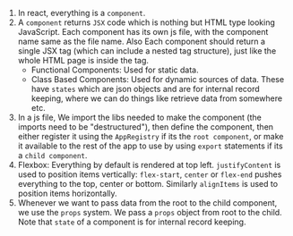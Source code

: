 1. In react, everything is a `component`.
2. A `component` returns `JSX` code which is nothing but HTML type looking JavaScript. Each component has its own js file, with the component name same as the file name. Also Each component should return a single JSX tag (which can include a nested tag structure), just like the whole HTML page is inside the <html></html> tag.
    * Functional Components: Used for static data.
    * Class Based Components: Used for dynamic sources of data. These have `states`  which are json objects and are for internal record keeping, where we can do things like retrieve data from somewhere etc.
3. In a js file, We import the libs needed to make the component (the imports need to be "destructured"), then define the component, then either register it using the `AppRegistry` if its the `root component`, or make it available to the rest of the app to use by using `export` statements if its a `child component`.
4. Flexbox: Everything by default is rendered at top left. `justifyContent` is used to position items vertically: `flex-start`, `center` or `flex-end` pushes  everything to the top, center or bottom. Similarly `alignItems` is used to position items horizontally.
5. Whenever we want to pass data from the root to the child component, we use the `props` system. We pass a `props` object from root to the child. Note that `state` of a component is for internal record keeping.
